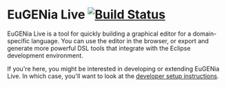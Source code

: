 # EuGENia Live [![Build Status](https://travis-ci.org/louismrose/eugenia-live.png?branch=master)](https://travis-ci.org/louismrose/eugenia-live)

EuGENia Live is a tool for quickly building a graphical editor for a domain-specific language. You can use the editor in the browser, or export and generate more powerful DSL tools that integrate with the Eclipse development environment.

If you're here, you might be interested in developing or extending EuGENia Live. In which case, you'll want to look at the [developer setup instructions](./DEVELOPING.md).